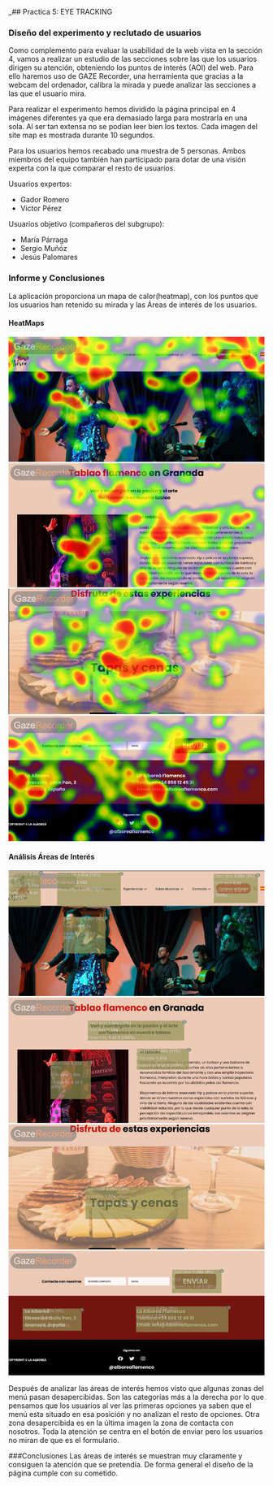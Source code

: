 _## Practica 5: EYE TRACKING 

### Diseño del experimento y reclutado de usuarios
Como complemento para evaluar la usabilidad de la web vista en la sección 4, vamos a realizar un estudio de las secciones sobre las que los usuarios dirigen su atención, obteniendo los puntos de interés (AOI) del web.
Para ello haremos uso de GAZE Recorder, una herramienta que gracias a la webcam del ordenador, calibra la mirada y puede analizar las secciones a las que el usuario mira.

Para realizar el experimento hemos dividido la página principal en 4 imágenes diferentes ya que era demasiado larga para mostrarla en una sola. Al ser tan extensa no se podían leer bien los textos. Cada imagen del site map es mostrada durante 10 segundos.

Para los usuarios hemos recabado una muestra de 5 personas. Ambos miembros del equipo también han participado para dotar de una visión experta con la que comparar el resto de usuarios.

Usuarios expertos:
- Gador Romero
- Victor Pérez

Usuarios objetivo (compañeros del subgrupo):
- María Párraga
- Sergio Muñóz
- Jesús Palomares

### Informe y Conclusiones
La aplicación proporciona un mapa de calor(heatmap), con los puntos que los usuarios han retenido su mirada y las Áreas de interés de los usuarios.

#### HeatMaps
![heatmap1](heatMapImagen1.png)
![heatmap2](heatMapImagen2.png)
![heatmap3](heatMapImagen3.png)
![heatmap4](heatMapImagen4.png)

#### Análisis Áreas de Interés
![analisis1](analisisImagen1.png)
![analisis2](analisisImagen2.png)
![analisis3](analisisImagen3.png)
![analisis4](analisisImagen4.png)

Después de analizar las áreas de interés hemos visto que algunas zonas del menú pasan desapercibidas. Son las categorías más a la derecha por lo que pensamos que los usuarios al ver las primeras opciones ya saben que el menú esta situado en esa posición y no analizan el resto de opciones. Otra zona desapercibida es en la última imagen la zona de contacta con nosotros. Toda la atención se centra en el botón de enviar pero los usuarios no miran de que es el formulario.


###Conclusiones
Las áreas de interés se muestran muy claramente y consiguen la atención que se pretendía. De forma general el diseño de la página cumple con su cometido.
